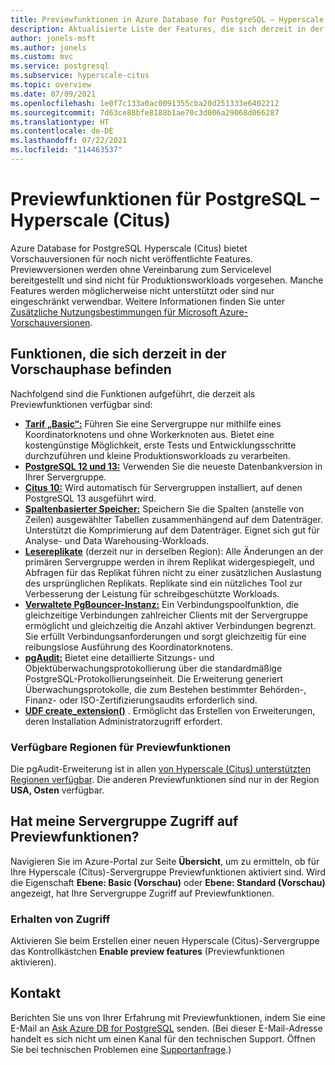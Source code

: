 ```yaml
---
title: Previewfunktionen in Azure Database for PostgreSQL – Hyperscale (Citus)
description: Aktualisierte Liste der Features, die sich derzeit in der Vorschauphase befinden
author: jonels-msft
ms.author: jonels
ms.custom: mvc
ms.service: postgresql
ms.subservice: hyperscale-citus
ms.topic: overview
ms.date: 07/09/2021
ms.openlocfilehash: 1e0f7c133a0ac0091355cba20d251333e6402212
ms.sourcegitcommit: 7d63ce88bfe8188b1ae70c3d006a29068d066287
ms.translationtype: HT
ms.contentlocale: de-DE
ms.lasthandoff: 07/22/2021
ms.locfileid: "114463537"
---
```

# <a name="preview-features-for-postgresql---hyperscale-citus"></a>Previewfunktionen für PostgreSQL – Hyperscale (Citus)

Azure Database for PostgreSQL Hyperscale (Citus) bietet Vorschauversionen für noch nicht veröffentlichte Features. Previewversionen werden ohne Vereinbarung zum Servicelevel bereitgestellt und sind nicht für Produktionsworkloads vorgesehen. Manche Features werden möglicherweise nicht unterstützt oder sind nur eingeschränkt verwendbar.  Weitere Informationen finden Sie unter [Zusätzliche Nutzungsbestimmungen für Microsoft Azure-Vorschauversionen](https://azure.microsoft.com/support/legal/preview-supplemental-terms/).

## <a name="features-currently-in-preview"></a>Funktionen, die sich derzeit in der Vorschauphase befinden

Nachfolgend sind die Funktionen aufgeführt, die derzeit als Previewfunktionen verfügbar sind:

* **[Tarif „Basic“:](concepts-hyperscale-tiers.md)** Führen Sie eine Servergruppe nur mithilfe eines Koordinatorknotens und ohne Workerknoten aus. Bietet eine kostengünstige Möglichkeit, erste Tests und Entwicklungsschritte durchzuführen und kleine Produktionsworkloads zu verarbeiten.
* **[PostgreSQL 12 und 13:](concepts-hyperscale-versions.md)**
  Verwenden Sie die neueste Datenbankversion in Ihrer Servergruppe.
* **[Citus 10:](concepts-hyperscale-versions.md#citus-and-other-extension-versions)**
  Wird automatisch für Servergruppen installiert, auf denen PostgreSQL 13 ausgeführt wird.
* **[Spaltenbasierter Speicher:](concepts-hyperscale-columnar.md)**
  Speichern Sie die Spalten (anstelle von Zeilen) ausgewählter Tabellen zusammenhängend auf dem Datenträger. Unterstützt die Komprimierung auf dem Datenträger. Eignet sich gut für Analyse- und Data Warehousing-Workloads.
* **[Lesereplikate](howto-hyperscale-read-replicas-portal.md)** (derzeit nur in derselben Region): Alle Änderungen an der primären Servergruppe werden in ihrem Replikat widergespiegelt, und Abfragen für das Replikat führen nicht zu einer zusätzlichen Auslastung des ursprünglichen Replikats.
  Replikate sind ein nützliches Tool zur Verbesserung der Leistung für schreibgeschützte Workloads.
* **[Verwaltete PgBouncer-Instanz:](concepts-hyperscale-connection-pool.md)**
  Ein Verbindungspoolfunktion, die gleichzeitige Verbindungen zahlreicher Clients mit der Servergruppe ermöglicht und gleichzeitig die Anzahl aktiver Verbindungen begrenzt. Sie erfüllt Verbindungsanforderungen und sorgt gleichzeitig für eine reibungslose Ausführung des Koordinatorknotens.
* **[pgAudit:](concepts-hyperscale-audit.md)** Bietet eine detaillierte Sitzungs- und Objektüberwachungsprotokollierung über die standardmäßige PostgreSQL-Protokollierungseinheit. Die Erweiterung generiert Überwachungsprotokolle, die zum Bestehen bestimmter Behörden-, Finanz- oder ISO-Zertifizierungsaudits erforderlich sind.
* **[UDF create_extension()](concepts-hyperscale-extensions.md#use-postgresql-extensions)** .
  Ermöglicht das Erstellen von Erweiterungen, deren Installation Administratorzugriff erfordert.

### <a name="available-regions-for-preview-features"></a>Verfügbare Regionen für Previewfunktionen

Die pgAudit-Erweiterung ist in allen [von Hyperscale (Citus) unterstützten Regionen verfügbar](concepts-hyperscale-configuration-options.md#regions).
Die anderen Previewfunktionen sind nur in der Region **USA, Osten** verfügbar.

## <a name="does-my-server-group-have-access-to-preview-features"></a>Hat meine Servergruppe Zugriff auf Previewfunktionen?

Navigieren Sie im Azure-Portal zur Seite **Übersicht**, um zu ermitteln, ob für Ihre Hyperscale (Citus)-Servergruppe Previewfunktionen aktiviert sind.
Wird die Eigenschaft **Ebene: Basic (Vorschau)** oder **Ebene: Standard (Vorschau)** angezeigt, hat Ihre Servergruppe Zugriff auf Previewfunktionen.

### <a name="how-to-get-access"></a>Erhalten von Zugriff

Aktivieren Sie beim Erstellen einer neuen Hyperscale (Citus)-Servergruppe das Kontrollkästchen **Enable preview features** (Previewfunktionen aktivieren).

## <a name="contact-us"></a>Kontakt

Berichten Sie uns von Ihrer Erfahrung mit Previewfunktionen, indem Sie eine E-Mail an [Ask Azure DB for PostgreSQL](mailto:AskAzureDBforPostgreSQL@service.microsoft.com) senden.
(Bei dieser E-Mail-Adresse handelt es sich nicht um einen Kanal für den technischen Support. Öffnen Sie bei technischen Problemen eine [Supportanfrage](https://ms.portal.azure.com/#blade/Microsoft_Azure_Support/HelpAndSupportBlade/newsupportrequest).)
